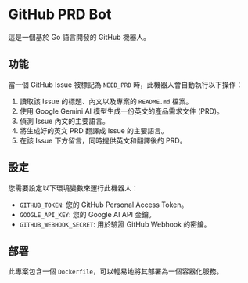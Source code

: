 # GitHub PRD Bot

這是一個基於 Go 語言開發的 GitHub 機器人。

## 功能

當一個 GitHub Issue 被標記為 `NEED_PRD` 時，此機器人會自動執行以下操作：

1.  讀取該 Issue 的標題、內文以及專案的 `README.md` 檔案。
2.  使用 Google Gemini AI 模型生成一份英文的產品需求文件 (PRD)。
3.  偵測 Issue 內文的主要語言。
4.  將生成好的英文 PRD 翻譯成 Issue 的主要語言。
5.  在該 Issue 下方留言，同時提供英文和翻譯後的 PRD。

## 設定

您需要設定以下環境變數來運行此機器人：

-   `GITHUB_TOKEN`: 您的 GitHub Personal Access Token。
-   `GOOGLE_API_KEY`: 您的 Google AI API 金鑰。
-   `GITHUB_WEBHOOK_SECRET`: 用於驗證 GitHub Webhook 的密鑰。

## 部署

此專案包含一個 `Dockerfile`，可以輕易地將其部署為一個容器化服務。
